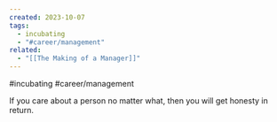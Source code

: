 ```yaml
---
created: 2023-10-07
tags:
  - incubating
  - "#career/management"
related:
  - "[[The Making of a Manager]]"
---
```

#incubating #career/management

If you care about a person no matter what, then you will get honesty in return.